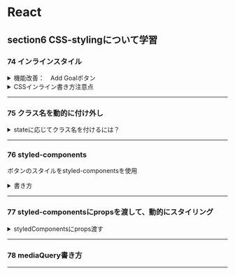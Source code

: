 # React

## section6 CSS-stylingについて学習

### 74 インラインスタイル

<details><Summary>機能改善：　Add Goalボタン</Summary>

 ⚠️ 未入力でも追加されてしまう問題

 |-> 追加できないようにする

 |-> 追加できないことをフィードバック -> タイトル赤文字入力欄背景色付く

 |-> 文字入力し始めたら、フィードバック解除

</details>

<details><summary>CSSインライン書き方注意点</summary>

```jsx
<label style={{ backgroundColor: 'red' }}>
```

キー：　CSSプロパティとは違う書き方

バリュー：　文字列

</details>

---

### 75 クラス名を動的に付け外し

<details><summary>stateに応じてクラス名を付けるには？</summary>

```jsx
<div className={`form-control ${!isValid ? 'invalid` : ''}`}>

```

</details>

---

### 76 styled-components

ボタンのスタイルをstyled-componentsを使用

<details><summary>書き方</summary>

```javascript
const Button = styled.button`
  font: ,
  &:hover { }
`;
```

</details>

---

### 77 styled-componentsにpropsを渡して、動的にスタイリング

<details><summary>styledComponentsにprops渡す</summary>

```react
const FormControl = styled.div`
  & input {
    background: ${(props) => (props.invalid ? '' : '' )};
  }
`;

```

```jsx

<FormControl invalid={!isValid}></FormControl>

```

</details>

---

### 78 mediaQuery書き方

---
